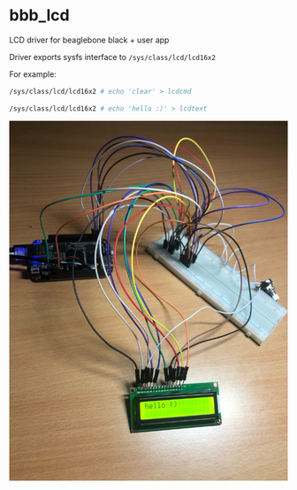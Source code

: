 # bbb_lcd
LCD driver for beaglebone black + user app

Driver exports sysfs interface to `/sys/class/lcd/lcd16x2`

For example:

```sh
/sys/class/lcd/lcd16x2 # echo 'clear' > lcdcmd
```

```sh
/sys/class/lcd/lcd16x2 # echo 'hello :)' > lcdtext
```

![Photo](img/1.jpg)